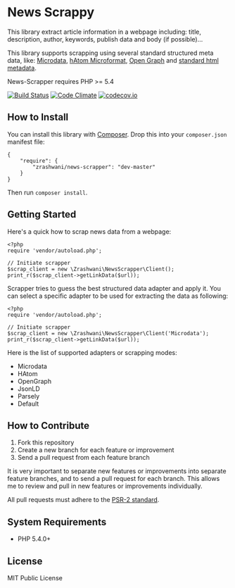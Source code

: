 # News Scrappy
This library extract article information  in a webpage including:
title, description, author, keywords, publish data and body (if possible)...

This library supports scrapping using several standard structured meta data, like:
[Microdata][schemaorgspec], [hAtom Microformat][hatomspec], [Open Graph][ogspec] and [standard html metadata][htmlmetaspec].

News-Scrapper requires PHP >= 5.4

[![Build Status](https://travis-ci.org/zrashwani/news-scrapper.svg?branch=master)](https://travis-ci.org/zrashwani/news-scrapper)
[![Code Climate](https://codeclimate.com/repos/55fc7240e30ba0202900a918/badges/b41e6756dff9d9c0e01b/gpa.svg)](https://codeclimate.com/repos/55fc7240e30ba0202900a918/feed)
[![codecov.io](http://codecov.io/github/zrashwani/news-scrapper/coverage.svg?branch=master)](http://codecov.io/github/zrashwani/news-scrapper?branch=master)

## How to Install
You can install this library with [Composer][composer]. Drop this into your `composer.json`
manifest file:

    {
        "require": {
            "zrashwani/news-scrapper": "dev-master"
        }
    }
	
Then run `composer install`.

## Getting Started

Here's a quick how to scrap news data from a webpage:	

    <?php
    require 'vendor/autoload.php';

    // Initiate scrapper
    $scrap_client = new \Zrashwani\NewsScrapper\Client();    
	print_r($scrap_client->getLinkData($url));
	
Scrapper tries to guess the best structured data adapter and apply it. You can select a specific adapter to be used for extracting the data as following:

    <?php
    require 'vendor/autoload.php';

    // Initiate scrapper
    $scrap_client = new \Zrashwani\NewsScrapper\Client('Microdata');    
	print_r($scrap_client->getLinkData($url));	
	
Here is the list of supported adapters or scrapping modes:
* Microdata
* HAtom
* OpenGraph
* JsonLD
* Parsely
* Default

## How to Contribute

1. Fork this repository
2. Create a new branch for each feature or improvement
3. Send a pull request from each feature branch

It is very important to separate new features or improvements into separate feature branches,
and to send a pull request for each branch. This allows me to review and pull in new features
or improvements individually.

All pull requests must adhere to the [PSR-2 standard][psr2].

## System Requirements

* PHP 5.4.0+


## License

MIT Public License

[schemaorgspec]: http://schema.org/Article
[psr2]: https://github.com/php-fig/fig-standards/blob/master/accepted/PSR-2-coding-style-guide.md
[hatomspec]: http://microformats.org/wiki/hatom
[ogspec]: http://ogp.me/
[htmlmetaspec]: http://www.w3.org/TR/html5/document-metadata.html#standard-metadata-names
[composer]: http://getcomposer.org/